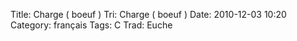 Title: Charge ( boeuf )
 Tri: Charge ( boeuf )
 Date: 2010-12-03 10:20
 Category: français
 Tags: C
 Trad: Euche
 